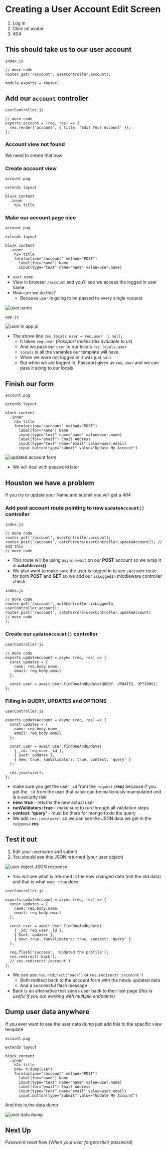 # Creating a User Account Edit Screen
1. Log in
2. Click on avatar
3. 404

## This should take us to our user account
`index.js`

```
// more code
router.get('/account', userController.account);

module.exports = router;
```

## Add our `account` controller
`userController.js`

```
// more code
exports.account = (req, res) => {
  res.render('account', { title: 'Edit Your Account' });
};
```

### Account view not found
We need to create that now

### Create account view
`account.pug`

```
extends layout

block content
  .inner
    h2= title
```

### Make our account page nice
`account.pug`

```
extends layout

block content
  .inner
    h2= title
    form(action="/account" method="POST")
      label(for="name") Name
      input(type="text" name="name" value=user.name)
```

* `user.name`
* View in browser `/account` and you'll see we access the logged in user name
* How can we do this?
    - Because `user` is going to be passed to every single request

![user.name](https://i.imgur.com/7kZTrWW.png)

`app.js`

![user in app.js](https://i.imgur.com/qikAs89.png)

* The above line `res.locals.user = req.user || null;`
    - It takes `req.user` (_Passport makes this available to us_)
    - And we pass our `user` to our locals `res.locals.user`
    - `locals` is all the variables our template will have
    - When we were not logged in it was just `null`
    - But when we are logged in, Passport gives us `req.user` and we can pass it along to our locals

## Finish our form
`account.pug`

```
extends layout

block content
  .inner
    h2= title
    form(action="/account" method="POST")
      label(for="name") Name
      input(type="text" name="name" value=user.name)
      label(for="email") Email Address
      input(type="text" name="email" value=user.email)
      input.button(type="submit" value="Update My Account")
```

![updated account form](https://i.imgur.com/vOJPAuF.png)

* We will deal with password later

## Houston we have a problem
If you try to update your Name and submit you will get a 404

### Add post account route pointing to new `updateAccount()` controller
`index.js`

```
// more code
router.get('/account', userController.account);
router.post('/account', catchErrors(userController.updateAccount)); // add this
// more code
```

* This route will be using `async-await` on our **POST** account so we wrap it in **catchErrors()**
* We also want to make sure the user is logged in to see `/account` route for both **POST** and **GET** so we add our `isLoggedIn` middleware controller check

`index.js`

```
// more code
router.get('/account', authController.isLoggedIn, userController.account);
router.post('/account', catchErrors(userController.updateAccount)
// more code
);
```

### Create our `updateAccount()` controller
`userController.js`

```
// more code
exports.updateAccount = async (req, res) => {
  const updates = {
    name: req.body.name,
    email: req.body.email
  };

  const user = await User.findOneAndUpdate(QUERY, UPDATES, OPTIONS);
};
```

### Filling in QUERY, UPDATES and OPTIONS
`userController.js`

```
exports.updateAccount = async (req, res) => {
  const updates = {
    name: req.body.name,
    email: req.body.email
  };

  const user = await User.findOneAndUpdate(
    { _id: req.user._id },
    { $set: updates },
    { new: true, runValidators: true, context: 'query' }
  );

  res.json(user);
};
```

* make sure you get the user `_id` from the `request` (**req**) because if you get the `_id` from the user that value can be maliciously manipulated and is a security risk
* **new: true** - returns the new actual user
* **runValidators: true** - make sure to run through all validation steps
* **context: 'query'** - must be there for mongo to do the query
* We add `res.json(user)` so we can see the JSON data we get in the `response` **res**

## Test it out
1. Edit your username and submit
2. You should see this JSON returned (your user object)

![user object JSON response](https://i.imgur.com/S9Pi14b.png)

* You will see what is returned is the new changed data (not the old data) and that is what `new: true` does

`userController.js`

```
exports.updateAccount = async (req, res) => {
  const updates = {
    name: req.body.name,
    email: req.body.email
  };

  const user = await User.findOneAndUpdate(
    { _id: req.user._id },
    { $set: updates },
    { new: true, runValidators: true, context: 'query' }
  );

  req.flash('success', 'Updated the profile');
  res.redirect('back');
  // res.redirect('/account')
};
```

* We can use `res.redirect('back')` or `res.redirect('/account')`
    - Both redirect back to the account form with the newly updated data
    - And a successful flash message
* Back is an alternative that sends user back to their last page (_this is useful if you are working with multiple endpoints_)

## Dump user data anywhere
If you ever want to see the user data dump just add this to the specific view template

`account.pug`

```
extends layout

block content
  .inner
    h2= title
    pre= h.dump(user)
    form(action="/account" method="POST")
      label(for="name") Name
      input(type="text" name="name" value=user.name)
      label(for="email") Email Address
      input(type="text" name="email" value=user.email)
      input.button(type="submit" value="Update My Account")
```

And this is the data dump

![user data dump](https://i.imgur.com/40aiLNU.png)

## Next Up
Password reset flow (_When your user forgets their password_)

